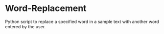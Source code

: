 # Word-Replacement
Python script to replace a specified word in a sample text with another word entered by the user.
